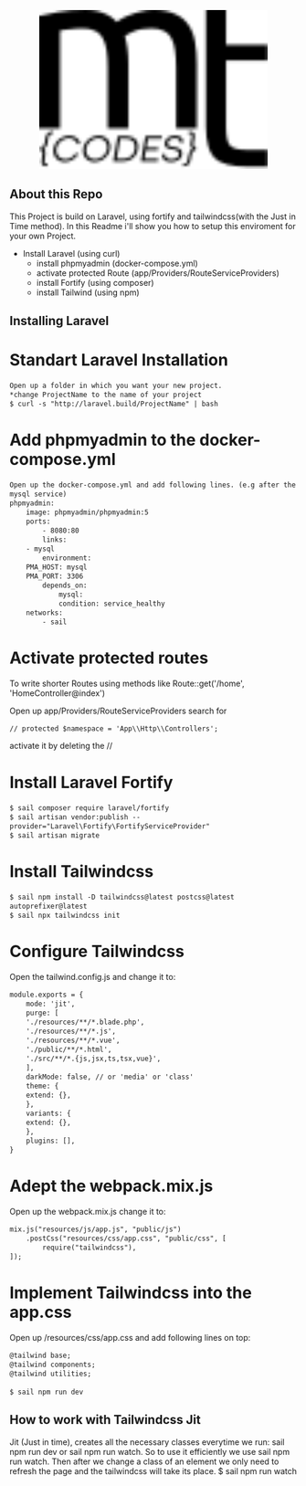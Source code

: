 <p align="center"><a href="https://laravel.com" target="_blank"><img src="https://github.com/mtaopp/laravel-fortify/blob/main/public/svg/logo.svg" width="400"></a></p>

## About this Repo

This Project is build on Laravel, using fortify and tailwindcss(with the Just in Time method).
In this Readme i'll show you how to setup this enviroment for
your own Project.

- Install Laravel (using curl)
    - install phpmyadmin (docker-compose.yml)
    - activate protected Route (app/Providers/RouteServiceProviders)
    - install Fortify (using composer)
    - install Tailwind (using npm)


## Installing Laravel

# Standart Laravel Installation
    Open up a folder in which you want your new project.
    *change ProjectName to the name of your project
    $ curl -s "http://laravel.build/ProjectName" | bash

# Add phpmyadmin to the docker-compose.yml
    Open up the docker-compose.yml and add following lines. (e.g after the mysql service)
    phpmyadmin:
        image: phpmyadmin/phpmyadmin:5
        ports:
            - 8080:80
            links:
        - mysql
            environment:
        PMA_HOST: mysql
        PMA_PORT: 3306
            depends_on:
                mysql:
                condition: service_healthy
        networks:
            - sail

# Activate protected routes
To write shorter Routes using methods like 
Route::get('/home', 'HomeController@index')

Open up app/Providers/RouteServiceProviders
search for 

    // protected $namespace = 'App\\Http\\Controllers';

activate it by deleting the //

# Install Laravel Fortify
    $ sail composer require laravel/fortify
    $ sail artisan vendor:publish --provider="Laravel\Fortify\FortifyServiceProvider"
    $ sail artisan migrate

# Install Tailwindcss
    $ sail npm install -D tailwindcss@latest postcss@latest autoprefixer@latest
    $ sail npx tailwindcss init

# Configure Tailwindcss
Open the tailwind.config.js and change it to:
    
    module.exports = {
        mode: 'jit',
        purge: [
        './resources/**/*.blade.php',
        './resources/**/*.js',
        './resources/**/*.vue',
        './public/**/*.html',
        './src/**/*.{js,jsx,ts,tsx,vue}',
        ],
        darkMode: false, // or 'media' or 'class'
        theme: {
        extend: {},
        },
        variants: {
        extend: {},
        },
        plugins: [],
    }

# Adept the webpack.mix.js
Open up the webpack.mix.js change it to:
    
    mix.js("resources/js/app.js", "public/js")
        .postCss("resources/css/app.css", "public/css", [
            require("tailwindcss"),
    ]);

# Implement Tailwindcss into the app.css
Open up /resources/css/app.css and add following lines on top:
    
    @tailwind base;
    @tailwind components;
    @tailwind utilities;

    $ sail npm run dev

## How to work with Tailwindcss Jit
Jit (Just in time), creates all the necessary classes everytime
we run: sail npm run dev or sail npm run watch.
So to use it efficiently we use sail npm run watch.
Then after we change a class of an element we only need to refresh the
page and the tailwindcss will take its place.
    $ sail npm run watch
